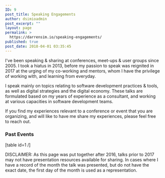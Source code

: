 ```yaml
---
ID: 9
post_title: Speaking Engagements
author: dsimioadmin
post_excerpt: ""
layout: page
permalink: >
  https://darrensim.io/speaking-engagements/
published: true
post_date: 2018-04-01 03:35:45
---
```

I've been speaking & sharing at conferences, meet-ups & user groups since 2005. I took a hiatus in 2013, before my passion to speak was reignited in 2017 at the urging of my co-working and mentors, whom I have the privilege of working with, and learning from everyday.

I speak mainly on topics relating to software development practices & tools, as well as digital strategies and the digital economy. These talks are formulated based on my years of experience as a consultant, and working at various capacities in software development teams.

If you find my experiences relevant to a conference or event that you are organizing, and will like to have me share my experiences, please feel free to reach out.

<h3>Past Events</h3>

[table id=1 /]

DISCLAIMER: As this page was put together after 2016, talks prior to 2017 may not have presentation resources available for sharing. In cases where I have a record of the month the talk was presented, but do not have the exact date, the first day of the month is used as a representation.